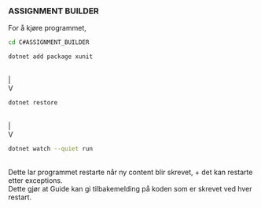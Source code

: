 ### ASSIGNMENT BUILDER

For å kjøre programmet,<br>

```bash
cd C#ASSIGNMENT_BUILDER

dotnet add package xunit
```

<br>
|<br>
V<br>

```bash
dotnet restore
```

<br>
|<br>
V<br>

```bash
dotnet watch --quiet run
```

<br>
Dette lar programmet restarte når ny content blir skrevet, + det kan restarte etter exceptions.<br>
Dette gjør at Guide kan gi tilbakemelding på koden som er skrevet ved hver restart.<br>
